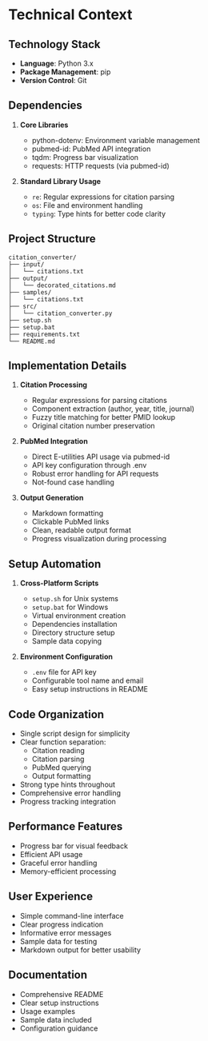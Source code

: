 # Technical Context

## Technology Stack
- **Language**: Python 3.x
- **Package Management**: pip
- **Version Control**: Git

## Dependencies
1. **Core Libraries**
   - python-dotenv: Environment variable management
   - pubmed-id: PubMed API integration
   - tqdm: Progress bar visualization
   - requests: HTTP requests (via pubmed-id)

2. **Standard Library Usage**
   - `re`: Regular expressions for citation parsing
   - `os`: File and environment handling
   - `typing`: Type hints for better code clarity

## Project Structure
```
citation_converter/
├── input/
│   └── citations.txt
├── output/
│   └── decorated_citations.md
├── samples/
│   └── citations.txt
├── src/
│   └── citation_converter.py
├── setup.sh
├── setup.bat
├── requirements.txt
└── README.md
```

## Implementation Details
1. **Citation Processing**
   - Regular expressions for parsing citations
   - Component extraction (author, year, title, journal)
   - Fuzzy title matching for better PMID lookup
   - Original citation number preservation

2. **PubMed Integration**
   - Direct E-utilities API usage via pubmed-id
   - API key configuration through .env
   - Robust error handling for API requests
   - Not-found case handling

3. **Output Generation**
   - Markdown formatting
   - Clickable PubMed links
   - Clean, readable output format
   - Progress visualization during processing

## Setup Automation
1. **Cross-Platform Scripts**
   - `setup.sh` for Unix systems
   - `setup.bat` for Windows
   - Virtual environment creation
   - Dependencies installation
   - Directory structure setup
   - Sample data copying

2. **Environment Configuration**
   - `.env` file for API key
   - Configurable tool name and email
   - Easy setup instructions in README

## Code Organization
- Single script design for simplicity
- Clear function separation:
  - Citation reading
  - Citation parsing
  - PubMed querying
  - Output formatting
- Strong type hints throughout
- Comprehensive error handling
- Progress tracking integration

## Performance Features
- Progress bar for visual feedback
- Efficient API usage
- Graceful error handling
- Memory-efficient processing

## User Experience
- Simple command-line interface
- Clear progress indication
- Informative error messages
- Sample data for testing
- Markdown output for better usability

## Documentation
- Comprehensive README
- Clear setup instructions
- Usage examples
- Sample data included
- Configuration guidance
